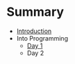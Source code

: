 # Summary

* [Introduction](README.md)
* Into Programming
   * [Day 1](1-Into-Programming/Day-1.md)
   * Day 2

